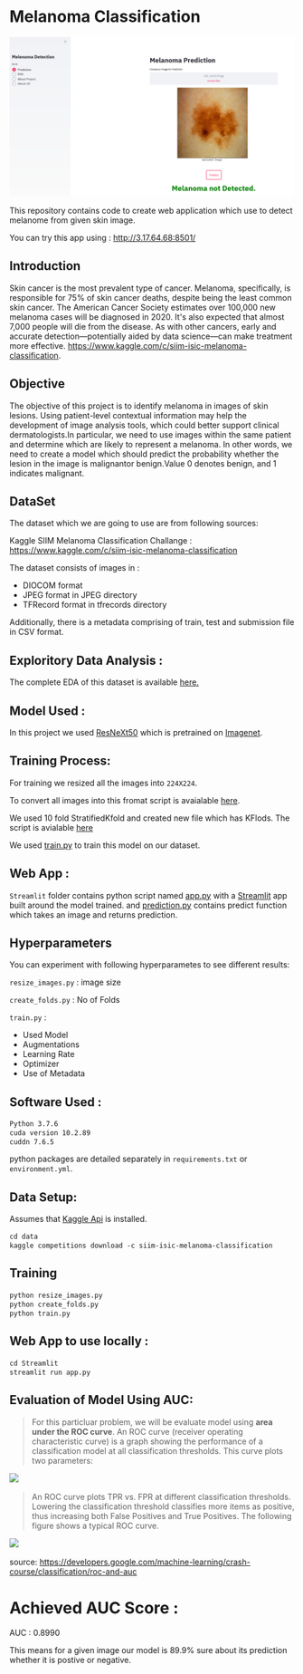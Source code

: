 # Melanoma Classification

![](https://github.com/vatsal30/HackGujarat/blob/master/EDA/images/final.PNG)

This repository contains code to create web application which use to detect melanome from given skin image.

You can try this app using : http://3.17.64.68:8501/

## Introduction

Skin cancer is the most prevalent type of cancer. Melanoma, specifically, is responsible for 75% of skin cancer deaths, despite being the least common skin cancer. The American Cancer Society estimates over 100,000 new melanoma cases will be diagnosed in 2020. It's also expected that almost 7,000 people will die from the disease. As with other cancers, early and accurate detection—potentially aided by data science—can make treatment more effective. https://www.kaggle.com/c/siim-isic-melanoma-classification.

## Objective

The objective of this project is to identify melanoma in images of skin lesions. Using patient-level contextual information may help the development of image analysis tools, which could better support clinical dermatologists.In particular, we need to use images within the same patient and determine which are likely to represent a melanoma. In other words, we need to create a model which should predict the probability whether the lesion in the image is malignantor benign.Value 0 denotes benign, and 1 indicates malignant.

## DataSet 

The dataset which we are going to use are from following sources: 

Kaggle SIIM Melanoma Classification Challange :  https://www.kaggle.com/c/siim-isic-melanoma-classification

The dataset consists of images in :

* DIOCOM format
* JPEG format in JPEG directory
* TFRecord format in tfrecords directory

Additionally, there is a metadata comprising of train, test and submission file in CSV format.

## Exploritory Data Analysis : 
  
  The complete EDA of this dataset is available [here.](https://github.com/vatsal30/HackGujarat/tree/master/EDA)
  
## Model Used :
  
  In this project we used [ResNeXt50](https://github.com/facebookresearch/ResNeXt) which is pretrained on [Imagenet](http://www.image-net.org/).

## Training Process:
  
  For training we resized all the images into `224X224`.
  
  To convert all images into this fromat script is avaialable [here](https://github.com/vatsal30/HackGujarat/blob/master/resize_images.py).
  
  We used 10 fold StratifiedKfold and created new file which has KFlods. The script is avialable [here](https://github.com/vatsal30/HackGujarat/blob/master/create_folds.py)
  
  We used [train.py](https://github.com/vatsal30/HackGujarat/blob/master/train.py) to train this model on our dataset.
  
## Web App :
  `Streamlit` folder contains python script named [app.py](https://github.com/vatsal30/HackGujarat/blob/master/Streamlit/app.py) with a [Streamlit](https://www.streamlit.io/) app built around the model trained.
  and [prediction.py](https://github.com/vatsal30/HackGujarat/blob/master/Streamlit/prediction.py) contains predict function which takes an image and returns prediction.

## Hyperparameters 
  
  You can experiment with following hyperparametes to see different results:
  
  `resize_images.py` : image size 
  
  `create_folds.py` : No of Folds
  
  `train.py` : 
  
  * Used Model 
  * Augmentations
  * Learning Rate
  * Optimizer
  * Use of Metadata
  
## Software Used :
    Python 3.7.6
    cuda version 10.2.89
    cuddn 7.6.5
   python packages are detailed separately in `requirements.txt` or `environment.yml`.
   
## Data Setup:
  Assumes that [Kaggle Api](https://github.com/Kaggle/kaggle-api) is installed.
    
  ```
  cd data
  kaggle competitions download -c siim-isic-melanoma-classification
  ```
## Training 
  ```
  python resize_images.py
  python create_folds.py
  python train.py
  ```
## Web App to use locally :
 ```
 cd Streamlit
 streamlit run app.py
 ```
## Evaluation of Model Using AUC: 
> For this particluar problem, we will be evaluate model using **area under the ROC curve**. An ROC curve (receiver operating characteristic curve) is a graph showing the performance of a classification model at all classification thresholds. This curve plots two parameters:

![](https://imgur.com/yNeAG4M.png)

> An ROC curve plots TPR vs. FPR at different classification thresholds. Lowering the classification threshold classifies more items as positive, thus increasing both False Positives and True Positives. The following figure shows a typical ROC curve.

![](https://imgur.com/N3UOcBF.png)

source: https://developers.google.com/machine-learning/crash-course/classification/roc-and-auc

# Achieved AUC Score :
  
  AUC : 0.8990
  
  This means for a given image our model is 89.9% sure about its prediction whether it is postive or negative.
